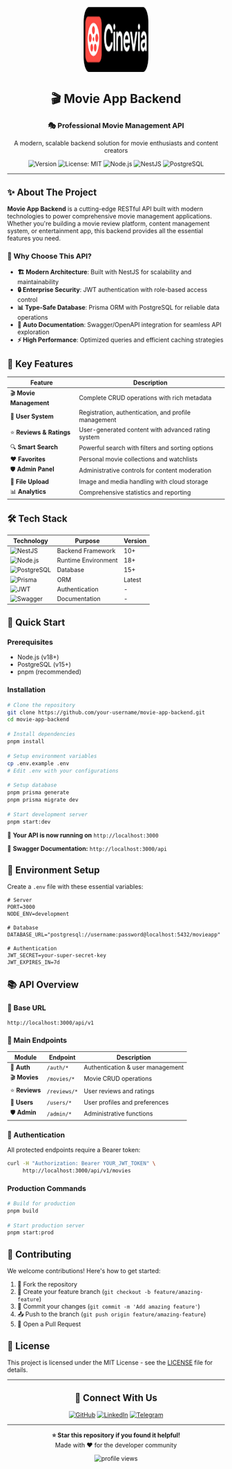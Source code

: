 <div align="center">
  <img src="./movieapp-logo.png" alt="Movie App Logo" width="150" height="150" />
  <h1> 🎬 Movie App Backend</h1>
  <h3>🎭 Professional Movie Management API</h3>
  <p>A modern, scalable backend solution for movie enthusiasts and content creators</p>
  
  <p>
    <img alt="Version" src="https://img.shields.io/badge/version-1.0.0-blue.svg" />
    <img alt="License: MIT" src="https://img.shields.io/badge/License-MIT-green.svg" />
    <img alt="Node.js" src="https://img.shields.io/badge/node.js-18+-brightgreen.svg" />
    <img alt="NestJS" src="https://img.shields.io/badge/nestjs-10+-red.svg" />
    <img alt="PostgreSQL" src="https://img.shields.io/badge/postgresql-15+-blue.svg" />
  </p>
</div>

---

## ✨ About The Project

**Movie App Backend** is a cutting-edge RESTful API built with modern technologies to power comprehensive movie management applications. Whether you're building a movie review platform, content management system, or entertainment app, this backend provides all the essential features you need.

### 🚀 Why Choose This API?

- **🏗️ Modern Architecture**: Built with NestJS for scalability and maintainability
- **🔒 Enterprise Security**: JWT authentication with role-based access control
- **📊 Type-Safe Database**: Prisma ORM with PostgreSQL for reliable data operations
- **📖 Auto Documentation**: Swagger/OpenAPI integration for seamless API exploration
- **⚡ High Performance**: Optimized queries and efficient caching strategies

## 🎯 Key Features

| Feature                  | Description                                          |
| ------------------------ | ---------------------------------------------------- |
| 🎬 **Movie Management**  | Complete CRUD operations with rich metadata          |
| 👥 **User System**       | Registration, authentication, and profile management |
| ⭐ **Reviews & Ratings** | User-generated content with advanced rating system   |
| 🔍 **Smart Search**      | Powerful search with filters and sorting options     |
| ❤️ **Favorites**         | Personal movie collections and watchlists            |
| 🛡️ **Admin Panel**       | Administrative controls for content moderation       |
| 📱 **File Upload**       | Image and media handling with cloud storage          |
| 📊 **Analytics**         | Comprehensive statistics and reporting               |

## 🛠️ Tech Stack

<div align="start">

| Technology                                                                                                        | Purpose             | Version |
| ----------------------------------------------------------------------------------------------------------------- | ------------------- | ------- |
| ![NestJS](https://img.shields.io/badge/NestJS-E0234E?style=for-the-badge&logo=nestjs&logoColor=white)             | Backend Framework   | 10+     |
| ![Node.js](https://img.shields.io/badge/Node.js-339933?style=for-the-badge&logo=nodedotjs&logoColor=white)        | Runtime Environment | 18+     |
| ![PostgreSQL](https://img.shields.io/badge/PostgreSQL-316192?style=for-the-badge&logo=postgresql&logoColor=white) | Database            | 15+     |
| ![Prisma](https://img.shields.io/badge/Prisma-2D3748?style=for-the-badge&logo=prisma&logoColor=white)             | ORM                 | Latest  |
| ![JWT](https://img.shields.io/badge/JWT-000000?style=for-the-badge&logo=jsonwebtokens&logoColor=white)            | Authentication      | -       |
| ![Swagger](https://img.shields.io/badge/Swagger-85EA2D?style=for-the-badge&logo=swagger&logoColor=black)          | Documentation       | -       |

</div>

## 🚀 Quick Start

### Prerequisites

- Node.js (v18+)
- PostgreSQL (v15+)
- pnpm (recommended)

### Installation

```bash
# Clone the repository
git clone https://github.com/your-username/movie-app-backend.git
cd movie-app-backend

# Install dependencies
pnpm install

# Setup environment variables
cp .env.example .env
# Edit .env with your configurations

# Setup database
pnpm prisma generate
pnpm prisma migrate dev

# Start development server
pnpm start:dev
```

🎉 **Your API is now running on** `http://localhost:3000`

📖 **Swagger Documentation:** `http://localhost:3000/api`

## 📝 Environment Setup

Create a `.env` file with these essential variables:

```env
# Server
PORT=3000
NODE_ENV=development

# Database
DATABASE_URL="postgresql://username:password@localhost:5432/movieapp"

# Authentication
JWT_SECRET=your-super-secret-key
JWT_EXPIRES_IN=7d
```

## 📚 API Overview

### 🔗 Base URL

```
http://localhost:3000/api/v1
```

### 🎯 Main Endpoints

| Module         | Endpoint     | Description                      |
| -------------- | ------------ | -------------------------------- |
| 🔐 **Auth**    | `/auth/*`    | Authentication & user management |
| 🎬 **Movies**  | `/movies/*`  | Movie CRUD operations            |
| ⭐ **Reviews** | `/reviews/*` | User reviews and ratings         |
| 👤 **Users**   | `/users/*`   | User profiles and preferences    |
| 🛡️ **Admin**   | `/admin/*`   | Administrative functions         |

### 🔑 Authentication

All protected endpoints require a Bearer token:

```bash
curl -H "Authorization: Bearer YOUR_JWT_TOKEN" \
     http://localhost:3000/api/v1/movies
```

### Production Commands

```bash
# Build for production
pnpm build

# Start production server
pnpm start:prod
```

## 🤝 Contributing

We welcome contributions! Here's how to get started:

1. 🍴 Fork the repository
2. 🌿 Create your feature branch (`git checkout -b feature/amazing-feature`)
3. 💾 Commit your changes (`git commit -m 'Add amazing feature'`)
4. 📤 Push to the branch (`git push origin feature/amazing-feature`)
5. 🔄 Open a Pull Request

## 📄 License

This project is licensed under the MIT License - see the [LICENSE](LICENSE) file for details.

---

<div align="center">

## 🌟 Connect With Us

[![GitHub](https://img.shields.io/badge/GitHub-181717?style=for-the-badge&logo=github&logoColor=white)](https://github.com/muhiddinovismoil)
[![LinkedIn](https://img.shields.io/badge/LinkedIn-0A66C2?style=for-the-badge&logo=linkedin&logoColor=white)](https://linkedin.com/in/ismoil-mukhiddinov-748564340)
[![Telegram](https://img.shields.io/badge/Telegram-26A5E4?style=for-the-badge&logo=telegram&logoColor=white)](https://t.me/mukhiddinov_ismoil)

---

<p>
  <b>⭐ Star this repository if you found it helpful!</b><br>
  Made with ❤️ for the developer community
</p>

<img src="https://komarev.com/ghpvc/?username=muhiddinovismoil&label=Profile%20views&color=0e75b6&style=flat" alt="profile views" />

</div>
